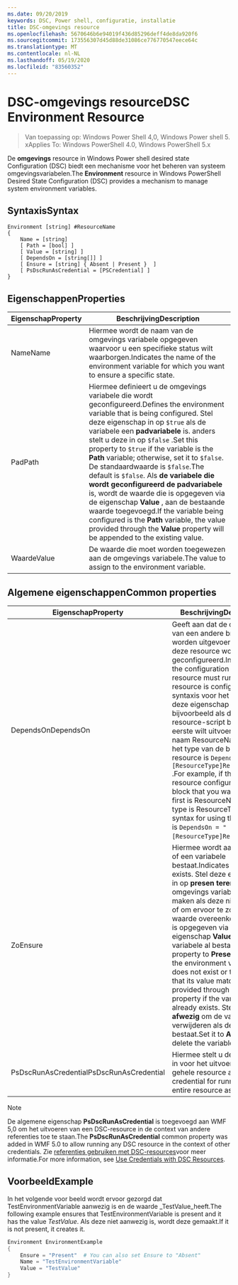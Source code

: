 ```yaml
---
ms.date: 09/20/2019
keywords: DSC, Power shell, configuratie, installatie
title: DSC-omgevings resource
ms.openlocfilehash: 5670646b6e94019f436d85296deff4de8da920f6
ms.sourcegitcommit: 173556307d45d88de31086ce776770547eece64c
ms.translationtype: MT
ms.contentlocale: nl-NL
ms.lasthandoff: 05/19/2020
ms.locfileid: "83560352"
---
```

# <a name="dsc-environment-resource"></a><span data-ttu-id="988af-103">DSC-omgevings resource</span><span class="sxs-lookup"><span data-stu-id="988af-103">DSC Environment Resource</span></span>

> <span data-ttu-id="988af-104">Van toepassing op: Windows Power Shell 4,0, Windows Power shell 5. x</span><span class="sxs-lookup"><span data-stu-id="988af-104">Applies To: Windows PowerShell 4.0, Windows PowerShell 5.x</span></span>

<span data-ttu-id="988af-105">De **omgevings** resource in Windows Power shell desired state Configuration (DSC) biedt een mechanisme voor het beheren van systeem omgevingsvariabelen.</span><span class="sxs-lookup"><span data-stu-id="988af-105">The **Environment** resource in Windows PowerShell Desired State Configuration (DSC) provides a mechanism to manage system environment variables.</span></span>

## <a name="syntax"></a><span data-ttu-id="988af-106">Syntaxis</span><span class="sxs-lookup"><span data-stu-id="988af-106">Syntax</span></span>

```Syntax
Environment [string] #ResourceName
{
    Name = [string]
    [ Path = [bool] ]
    [ Value = [string] ]
    [ DependsOn = [string[]] ]
    [ Ensure = [string] { Absent | Present }  ]
    [ PsDscRunAsCredential = [PSCredential] ]
}
```

## <a name="properties"></a><span data-ttu-id="988af-107">Eigenschappen</span><span class="sxs-lookup"><span data-stu-id="988af-107">Properties</span></span>

|<span data-ttu-id="988af-108">Eigenschap</span><span class="sxs-lookup"><span data-stu-id="988af-108">Property</span></span> |<span data-ttu-id="988af-109">Beschrijving</span><span class="sxs-lookup"><span data-stu-id="988af-109">Description</span></span> |
|---|---|
|<span data-ttu-id="988af-110">Name</span><span class="sxs-lookup"><span data-stu-id="988af-110">Name</span></span> |<span data-ttu-id="988af-111">Hiermee wordt de naam van de omgevings variabele opgegeven waarvoor u een specifieke status wilt waarborgen.</span><span class="sxs-lookup"><span data-stu-id="988af-111">Indicates the name of the environment variable for which you want to ensure a specific state.</span></span> |
|<span data-ttu-id="988af-112">Pad</span><span class="sxs-lookup"><span data-stu-id="988af-112">Path</span></span> |<span data-ttu-id="988af-113">Hiermee definieert u de omgevings variabele die wordt geconfigureerd.</span><span class="sxs-lookup"><span data-stu-id="988af-113">Defines the environment variable that is being configured.</span></span> <span data-ttu-id="988af-114">Stel deze eigenschap in op `$true` als de variabele een **padvariabele** is. anders stelt u deze in op `$false` .</span><span class="sxs-lookup"><span data-stu-id="988af-114">Set this property to `$true` if the variable is the **Path** variable; otherwise, set it to `$false`.</span></span> <span data-ttu-id="988af-115">De standaardwaarde is `$false`.</span><span class="sxs-lookup"><span data-stu-id="988af-115">The default is `$false`.</span></span> <span data-ttu-id="988af-116">Als **de variabele die wordt geconfigureerd de padvariabele** is, wordt de waarde die is opgegeven via de eigenschap **Value** , aan de bestaande waarde toegevoegd.</span><span class="sxs-lookup"><span data-stu-id="988af-116">If the variable being configured is the **Path** variable, the value provided through the **Value** property will be appended to the existing value.</span></span> |
|<span data-ttu-id="988af-117">Waarde</span><span class="sxs-lookup"><span data-stu-id="988af-117">Value</span></span> |<span data-ttu-id="988af-118">De waarde die moet worden toegewezen aan de omgevings variabele.</span><span class="sxs-lookup"><span data-stu-id="988af-118">The value to assign to the environment variable.</span></span> |

## <a name="common-properties"></a><span data-ttu-id="988af-119">Algemene eigenschappen</span><span class="sxs-lookup"><span data-stu-id="988af-119">Common properties</span></span>

|<span data-ttu-id="988af-120">Eigenschap</span><span class="sxs-lookup"><span data-stu-id="988af-120">Property</span></span> |<span data-ttu-id="988af-121">Beschrijving</span><span class="sxs-lookup"><span data-stu-id="988af-121">Description</span></span> |
|---|---|
|<span data-ttu-id="988af-122">DependsOn</span><span class="sxs-lookup"><span data-stu-id="988af-122">DependsOn</span></span> |<span data-ttu-id="988af-123">Geeft aan dat de configuratie van een andere bron moet worden uitgevoerd voordat deze resource wordt geconfigureerd.</span><span class="sxs-lookup"><span data-stu-id="988af-123">Indicates that the configuration of another resource must run before this resource is configured.</span></span> <span data-ttu-id="988af-124">De syntaxis voor het gebruik van deze eigenschap is bijvoorbeeld als de ID van het resource-script blok dat u als eerste wilt uitvoeren, de naam ResourceName is en het type van de bron resource is `DependsOn = "[ResourceType]ResourceName"` .</span><span class="sxs-lookup"><span data-stu-id="988af-124">For example, if the ID of the resource configuration script block that you want to run first is ResourceName and its type is ResourceType, the syntax for using this property is `DependsOn = "[ResourceType]ResourceName"`.</span></span> |
|<span data-ttu-id="988af-125">Zo</span><span class="sxs-lookup"><span data-stu-id="988af-125">Ensure</span></span> |<span data-ttu-id="988af-126">Hiermee wordt aangegeven of een variabele bestaat.</span><span class="sxs-lookup"><span data-stu-id="988af-126">Indicates if a variable exists.</span></span> <span data-ttu-id="988af-127">Stel deze eigenschap in op **presen teren** om de omgevings variabele te maken als deze niet bestaat of om ervoor te zorgen dat de waarde overeenkomt met wat is opgegeven via de eigenschap **Value** als de variabele al bestaat.</span><span class="sxs-lookup"><span data-stu-id="988af-127">Set this property to **Present** to create the environment variable if it does not exist or to ensure that its value matches what is provided through the **Value** property if the variable already exists.</span></span> <span data-ttu-id="988af-128">Stel deze in op **afwezig** om de variabele te verwijderen als deze bestaat.</span><span class="sxs-lookup"><span data-stu-id="988af-128">Set it to **Absent** to delete the variable if it exists.</span></span> |
|<span data-ttu-id="988af-129">PsDscRunAsCredential</span><span class="sxs-lookup"><span data-stu-id="988af-129">PsDscRunAsCredential</span></span> |<span data-ttu-id="988af-130">Hiermee stelt u de referentie in voor het uitvoeren van de gehele resource als.</span><span class="sxs-lookup"><span data-stu-id="988af-130">Sets the credential for running the entire resource as.</span></span> |

> [!NOTE]
> <span data-ttu-id="988af-131">De algemene eigenschap **PsDscRunAsCredential** is toegevoegd aan WMF 5,0 om het uitvoeren van een DSC-resource in de context van andere referenties toe te staan.</span><span class="sxs-lookup"><span data-stu-id="988af-131">The **PsDscRunAsCredential** common property was added in WMF 5.0 to allow running any DSC resource in the context of other credentials.</span></span> <span data-ttu-id="988af-132">Zie [referenties gebruiken met DSC-resources](../../../configurations/runasuser.md)voor meer informatie.</span><span class="sxs-lookup"><span data-stu-id="988af-132">For more information, see [Use Credentials with DSC Resources](../../../configurations/runasuser.md).</span></span>

## <a name="example"></a><span data-ttu-id="988af-133">Voorbeeld</span><span class="sxs-lookup"><span data-stu-id="988af-133">Example</span></span>

<span data-ttu-id="988af-134">In het volgende voor beeld wordt ervoor gezorgd dat TestEnvironmentVariable aanwezig is en de waarde _TestValue_heeft.</span><span class="sxs-lookup"><span data-stu-id="988af-134">The following example ensures that TestEnvironmentVariable is present and it has the value _TestValue_.</span></span> <span data-ttu-id="988af-135">Als deze niet aanwezig is, wordt deze gemaakt.</span><span class="sxs-lookup"><span data-stu-id="988af-135">If it is not present, it creates it.</span></span>

```powershell
Environment EnvironmentExample
{
    Ensure = "Present"  # You can also set Ensure to "Absent"
    Name = "TestEnvironmentVariable"
    Value = "TestValue"
}
```
